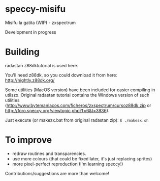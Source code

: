 # speccy-misifu
Misifu la gatita (WIP) - zxspectrum

Development in progress

# Building
radastan z88dktutorial is used here. 

You'll need z88dk, so you could download it from here:
http://nightly.z88dk.org/

Some utilities (MacOS version) have been included for easier compiling in utilszx. Original radastan tutorial contains the Windows version of such utilities (http://www.bytemaniacos.com/ficheros/zxspectrum/cursoz88dk.zip or http://foro.speccy.org/viewtopic.php?f=6&t=3836).

Just execute (or makezx.bat from original radastan zip):
`$ ./makezx.sh` 


# To improve
*  redraw routines and transparencies.
*  use more colours (that could be fixed later, it's just replacing sprites)
* more pixel-perfect reproduction (I'm learning speccy!)

Contributions/suggestions are more than welcome!
